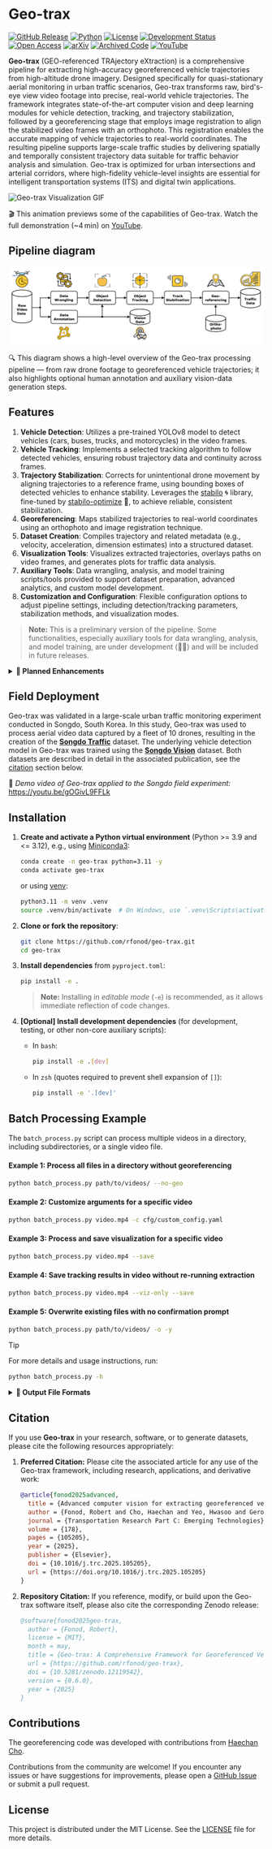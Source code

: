 # Geo-trax

[![GitHub Release](https://img.shields.io/github/v/release/rfonod/geo-trax?include_prereleases)](https://github.com/rfonod/geo-trax/releases) [![Python](https://img.shields.io/badge/python-3.9%2B-blue)](https://www.python.org/) [![License](https://img.shields.io/github/license/rfonod/geo-trax)](https://github.com/rfonod/geo-trax/blob/main/LICENSE) [![Development Status](https://img.shields.io/badge/development-active-brightgreen)](https://github.com/rfonod/geo-trax)
[![Open Access](https://img.shields.io/badge/Journal-10.1016%2Fj.trc.2025.105205-blue)](https://doi.org/10.1016/j.trc.2025.105205)
[![arXiv](https://img.shields.io/badge/arXiv-2411.02136-b31b1b.svg)](https://arxiv.org/abs/2411.02136) [![Archived Code](https://img.shields.io/badge/Zenodo-Software%20Archive-blue)](https://zenodo.org/doi/10.5281/zenodo.12119542) [![YouTube](https://img.shields.io/badge/YouTube-Video-red?logo=youtube&logoColor=red)](https://youtu.be/gOGivL9FFLk)

**Geo-trax** (GEO-referenced TRAjectory eXtraction) is a comprehensive pipeline for extracting high-accuracy georeferenced vehicle trajectories from high-altitude drone imagery. Designed specifically for quasi-stationary aerial monitoring in urban traffic scenarios, Geo-trax transforms raw, bird's-eye view video footage into precise, real-world vehicle trajectories. The framework integrates state-of-the-art computer vision and deep learning modules for vehicle detection, tracking, and trajectory stabilization, followed by a georeferencing stage that employs image registration to align the stabilized video frames with an orthophoto. This registration enables the accurate mapping of vehicle trajectories to real-world coordinates. The resulting pipeline supports large-scale traffic studies by delivering spatially and temporally consistent trajectory data suitable for traffic behavior analysis and simulation. Geo-trax is optimized for urban intersections and arterial corridors, where high-fidelity vehicle-level insights are essential for intelligent transportation systems (ITS) and digital twin applications.

![Geo-trax Visualization GIF](https://raw.githubusercontent.com/rfonod/geo-trax/main/assets/geo-trax_visualization.gif?raw=True)

🎬 This animation previews some of the capabilities of Geo-trax. Watch the full demonstration (~4 min) on [YouTube](https://youtu.be/gOGivL9FFLk).

## Pipeline diagram

![Geo-trax pipeline diagram: raw drone video → detection → tracking → stabilization → georeferencing → dataset](assets/geo-trax_pipeline.svg)

🔍 This diagram shows a high-level overview of the Geo-trax processing pipeline — from raw drone footage to georeferenced vehicle trajectories; it also highlights optional human annotation and auxiliary vision-data generation steps.

## Features

1. **Vehicle Detection**: Utilizes a pre-trained YOLOv8 model to detect vehicles (cars, buses, trucks, and motorcycles) in the video frames.
2. **Vehicle Tracking**: Implements a selected tracking algorithm to follow detected vehicles, ensuring robust trajectory data and continuity across frames.
3. **Trajectory Stabilization**: Corrects for unintentional drone movement by aligning trajectories to a reference frame, using bounding boxes of detected vehicles to enhance stability. Leverages the [stabilo](https://github.com/rfonod/stabilo) 🌀 library, fine-tuned by [stabilo-optimize](https://github.com/rfonod/stabilo-optimize) 🎯, to achieve reliable, consistent stabilization.
4. **Georeferencing**: Maps stabilized trajectories to real-world coordinates using an orthophoto and image registration technique.
5. **Dataset Creation**: Compiles trajectory and related metadata (e.g., velocity, acceleration, dimension estimates) into a structured dataset.
6. **Visualization Tools**: Visualizes extracted trajectories, overlays paths on video frames, and generates plots for traffic data analysis.
7. **Auxiliary Tools**: Data wrangling, analysis, and model training scripts/tools provided to support dataset preparation, advanced analytics, and custom model development.
8. **Customization and Configuration**: Flexible configuration options to adjust pipeline settings, including detection/tracking parameters, stabilization methods, and visualization modes.

> **Note:** This is a preliminary version of the pipeline. Some functionalities, especially auxiliary tools for data wrangling, analysis, and model training, are under development (👷🏼) and will be included in future releases.

<details>
<summary><b>🚀 Planned Enhancements</b></summary>

### Release Plan

- **Version =1.0.0**
  - Tools for comparing extracted trajectories with on-board sensor data.
  - Release all auxiliary tools for data wrangling, analysis, and (re-)training the detection model.
  - Basic documentation and examples covering all core functionalities.
  - Sample data for testing and demonstration purposes.

- **Version >1.0.0**
  - Pre-processing tools for raw video input.
  - Expanded documentation, tutorials (docs folder), and sample examples.
  - List of known limitations, e.g., ffmpeg backend version discrepancies in OpenCV.
  - Comprehensive unit tests for critical functions and end-to-end tests for the entire pipeline.
  - Publishing on PyPI for simplified installation and distribution.

- **Version 2.0.0**
  - Upgrades to the latest ultralytics (>8.2) and numpy (>2.0) versions.
  - Support for additional tracking algorithms and broader vehicle type recognition.
  - Transition to a modular package layout for enhanced maintainability.
  - Implementation of batch inference and multi-thread processing to improve scalability.
  - Automated testing workflows with GitHub Actions.

</details>

## Field Deployment

Geo-trax was validated in a large-scale urban traffic monitoring experiment conducted in Songdo, South Korea. In this study, Geo-trax was used to process aerial video data captured by a fleet of 10 drones, resulting in the creation of the [**Songdo Traffic**](https://doi.org/10.5281/zenodo.13828383) dataset. The underlying vehicle detection model in Geo-trax was trained using the [**Songdo Vision**](https://doi.org/10.5281/zenodo.13828407) dataset. Both datasets are described in detail in the associated publication, see the [citation](#citation) section below.

🎥 *Demo video of Geo-trax applied to the Songdo field experiment:*  https://youtu.be/gOGivL9FFLk

## Installation

1. **Create and activate a Python virtual environment** (Python >= 3.9 and <= 3.12), e.g., using [Miniconda3](https://www.anaconda.com/docs/getting-started/miniconda/install):

    ```bash
    conda create -n geo-trax python=3.11 -y
    conda activate geo-trax
    ```

    or using [venv](https://docs.python.org/3/library/venv.html):

    ```bash
    python3.11 -m venv .venv
    source .venv/bin/activate  # On Windows, use `.venv\Scripts\activate`
    ```

2. **Clone or fork the repository**:

    ```bash
    git clone https://github.com/rfonod/geo-trax.git
    cd geo-trax
    ```

3. **Install dependencies** from `pyproject.toml`:

    ```bash
    pip install -e .
    ```

    > **Note:** Installing in *editable mode* (`-e`) is recommended, as it allows immediate reflection of code changes.

4. **[Optional] Install development dependencies** (for development, testing, or other non-core auxiliary scripts):

    - In `bash`:

      ```bash
      pip install -e .[dev]
      ```

    - In `zsh` (quotes required to prevent shell expansion of `[]`):

      ```zsh
      pip install -e '.[dev]'
      ```

## Batch Processing Example

The `batch_process.py` script can process multiple videos in a directory, including subdirectories, or a single video file.

#### Example 1: Process all files in a directory without georeferencing

```bash
python batch_process.py path/to/videos/ --no-geo
```

#### Example 2: Customize arguments for a specific video

```bash
python batch_process.py video.mp4 -c cfg/custom_config.yaml
```

#### Example 3: Process and save visualization for a specific video

```bash
python batch_process.py video.mp4 --save
```

#### Example 4: Save tracking results in video without re-running extraction

```bash
python batch_process.py video.mp4 --viz-only --save
```

#### Example 5: Overwrite existing files with no confirmation prompt

```bash
python batch_process.py path/to/videos/ -o -y
```

> [!TIP]
> For more details and usage instructions, run:
>
> ```bash
> python batch_process.py -h
> ```


<details>
<summary><b>📁 Output File Formats</b></summary>
Suppose the input video is named `video.mp4`. The output files will be saved in the `results` folder relative to the input video. The following files will be generated:

- **video.txt**: Contains the extracted vehicle trajectories in the following format:

  ```text
  frame_id, vehicle_id, x_c(unstab), y_c(unstab), w(unstab), h(unstab), x_c(stab), y_c(stab), w(stab), h(stab), class_id, confidence, vehicle_length, vehicle_width
  ```

    where:
  - `frame_id`: Frame number (0, 1, ...).
  - `vehicle_id`: Unique vehicle identifier (1, 2, ...).
  - `x_c(unstab)`, `y_c(unstab)`: Unstabilized vehicle centroid coordinates.
  - `w(unstab)`, `h(unstab)`: Unstabilized vehicle bounding box width and height.
  - `x_c(stab)`, `y_c(stab)`: Stabilized vehicle centroid coordinates.
  - `w(stab)`, `h(stab)`: Stabilized vehicle bounding box width and height.
  - `class_id`: Vehicle class identifier (0: car (incl. vans), 1: bus, 2: truck, 3: motorcycle)
  - `confidence`: Detection confidence score (0-1).
  - `vehicle_length`, `vehicle_width`: Estimated vehicle dimensions in pixels.

- **video_vid_transf.txt**: Contains the transformation matrix for each frame in the format:

  ```text
  frame_id, h11, h12, h13, h21, h22, h23, h31, h32, h33
  ```

    where
  - `frame_id`: Frame number (1, 2, ...).
  - `hij`: Elements of the 3x3 homography matrix that maps each frame (`frame_id`) to the reference frame (frame 0).

- **video.yaml**: Video metadata and the configuration settings used for processing the `video.mp4`. (this file is saved in the same directory as the input video.)

- **video_mode_X.mp4**: Processed video in various visualization modes (X = 0, 1, 2):
  - **Mode 0**: Results overlaid on the original (unstabilized) video.
  - **Mode 1**: Results overlaid on the stabilized video.
  - **Mode 2**: Results plotted on top of the static reference frame.

  Each version can display vehicle bounding boxes, IDs, class labels, confidence scores, and short trajectory trails that fade and vary in thickness to indicate the recency of the movement. If an input `video.csv` file is available in the same directory as the input video, i.e., the converted flight logs, vehicle speed and lane information can be also displayed.

- **video.csv**: Contains the georeferenced vehicle trajectories in a tabular format. This file includes both geographic and local coordinates, estimated real-world dimensions, kinematic data, road section, and lane information. The columns are:

  ```text
  Vehicle_ID, Timestamp, Ortho_X, Ortho_Y, Local_X, Local_Y, Latitude, Longitude, Vehicle_Length, Vehicle_Width, Vehicle_Class, Vehicle_Speed, Vehicle_Acceleration, Road_Section, Lane_Number, Visibility
  ```

    where:
  - `Vehicle_ID`: Unique vehicle identifier.
  - `Timestamp`: Timestamp of the frame (YYYY-MM-DD HH:MM:SS.ms).
  - `Ortho_X`, `Ortho_Y`: X and Y coordinates of the vehicle centroid in the orthophoto's pixel coordinate system.
  - `Local_X`, `Local_Y`: X and Y coordinates of the vehicle centroid in a local projected coordinate system (e.g., EPSG:32633 for UTM zone 33N).
  - `Latitude`, `Longitude`: Geographic coordinates of the vehicle centroid (WGS84).
  - `Vehicle_Length`, `Vehicle_Width`: Estimated vehicle dimensions in meters.
  - `Vehicle_Class`: Vehicle class identifier (0: car (incl. vans), 1: bus, 2: truck, 3: motorcycle).
  - `Vehicle_Speed`: Estimated vehicle speed in km/h.
  - `Vehicle_Acceleration`: Estimated vehicle acceleration in m/s$^2$.
  - `Road_Section`: Identifier for the road segment the vehicle is on.
  - `Lane_Number`: Identifier for the lane the vehicle is in.
  - `Visibility`: Boolean indicating if the vehicle's bounding box is fully visible within the frame.

- **video_geo_transf.txt**: Contains the 3x3 georeferencing transformation matrix (homography) that maps points from the video's reference frame to the orthomap. The format is a comma-separated list of the 9 matrix elements:

  ```text
  h11, h12, h13, h21, h22, h23, h31, h32, h33
  ```

**Note:** *All output files (except `video.yaml`) are saved in the `results` folder relative to the input video.*

</details>

## Citation

If you use **Geo-trax** in your research, software, or to generate datasets, please cite the following resources appropriately:

1. **Preferred Citation:** Please cite the associated article for any use of the Geo-trax framework, including research, applications, and derivative work:

    ```bibtex
    @article{fonod2025advanced,
      title = {Advanced computer vision for extracting georeferenced vehicle trajectories from drone imagery},
      author = {Fonod, Robert and Cho, Haechan and Yeo, Hwasoo and Geroliminis, Nikolas},
      journal = {Transportation Research Part C: Emerging Technologies},
      volume = {178},
      pages = {105205},
      year = {2025},
      publisher = {Elsevier},
      doi = {10.1016/j.trc.2025.105205},
      url = {https://doi.org/10.1016/j.trc.2025.105205}
    }
    ```

2. **Repository Citation:** If you reference, modify, or build upon the Geo-trax software itself, please also cite the corresponding Zenodo release:

    ```bibtex
    @software{fonod2025geo-trax,
      author = {Fonod, Robert},
      license = {MIT},
      month = may,
      title = {Geo-trax: A Comprehensive Framework for Georeferenced Vehicle Trajectory Extraction from Drone Imagery},
      url = {https://github.com/rfonod/geo-trax},
      doi = {10.5281/zenodo.12119542},
      version = {0.6.0},
      year = {2025}
    }
    ```

## Contributions

The georeferencing code was developed with contributions from [Haechan Cho](https://github.com/cho-96).

Contributions from the community are welcome! If you encounter any issues or have suggestions for improvements, please open a [GitHub Issue](https://github.com/rfonod/geo-trax/issues) or submit a pull request.

## License

This project is distributed under the MIT License. See the [LICENSE](LICENSE) file for more details.
